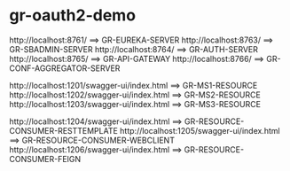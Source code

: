 # gr-oauth2-demo

http://localhost:8761/							==> GR-EUREKA-SERVER
http://localhost:8763/							==> GR-SBADMIN-SERVER
http://localhost:8764/							==> GR-AUTH-SERVER
http://localhost:8765/							==> GR-API-GATEWAY
http://localhost:8766/							==> GR-CONF-AGGREGATOR-SERVER

http://localhost:1201/swagger-ui/index.html		==> GR-MS1-RESOURCE
http://localhost:1202/swagger-ui/index.html		==> GR-MS2-RESOURCE
http://localhost:1203/swagger-ui/index.html		==> GR-MS3-RESOURCE

http://localhost:1204/swagger-ui/index.html		==> GR-RESOURCE-CONSUMER-RESTTEMPLATE
http://localhost:1205/swagger-ui/index.html		==> GR-RESOURCE-CONSUMER-WEBCLIENT
http://localhost:1206/swagger-ui/index.html		==> GR-RESOURCE-CONSUMER-FEIGN